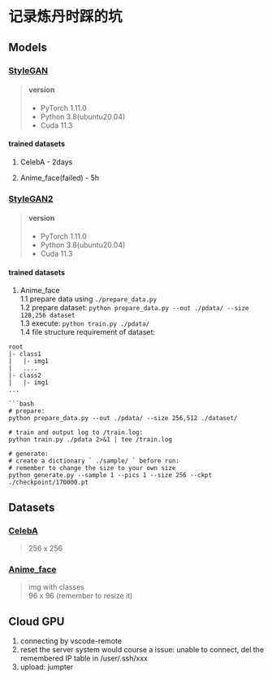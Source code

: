 # 记录炼丹时踩的坑

## Models

### [StyleGAN](https://github.com/pphui8/StyleGAN.pytorch)
> #### version
> - PyTorch  1.11.0
> - Python  3.8(ubuntu20.04)
> - Cuda  11.3
#### trained datasets
1. CelebA - 2days  

2. Anime_face(failed) - 5h  

### [StyleGAN2](https://github.com/pphui8/stylegan2-pytorch)
> #### version
> - PyTorch  1.11.0
> - Python  3.8(ubuntu20.04)
> - Cuda  11.3
#### trained datasets
1. Anime_face  
1.1 prepare data using ```./prepare_data.py```  
1.2 prepare dataset: ```python prepare_data.py --out ./pdata/ --size 128,256 dataset```  
1.3 execute: ```python train.py ./pdata/```  
1.4 file structure requirement of dataset:
```
root
|- class1
|   |- img1
|   ....
|- class2
|   |- img1
...

```bash
# prepare:
python prepare_data.py --out ./pdata/ --size 256,512 ./dataset/

# train and output log to /train.log:
python train.py ./pdata 2>&1 | tee /train.log

# generate:
# create a dictionary ` ./sample/ ` before run:
# remember to change the size to your own size
python generate.py --sample 1 --pics 1 --size 256 --ckpt ./checkpoint/170000.pt
```


## Datasets

### [CelebA](http://mmlab.ie.cuhk.edu.hk/projects/CelebA.html)
> 256 x 256

### [Anime_face](https://paperswithcode.com/dataset/anime-face-dataset-by-character-name)
> img with classes  
> 96 x 96 (remember to resize it)

## Cloud GPU
1. connecting by vscode-remote
2. reset the server system would course a issue: unable to connect, del the remembered IP table in /user/.ssh/xxx
3. upload: jumpter

